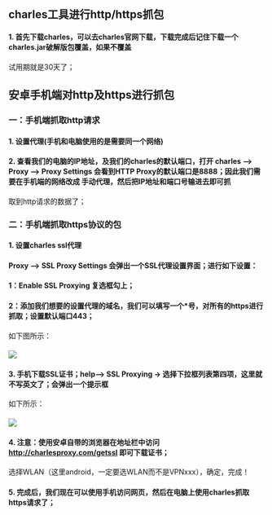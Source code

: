 ## charles工具进行http/https抓包

#### 1. 首先下载charles，可以去charles官网下载，下载完成后记住下载一个charles.jar破解版包覆盖，如果不覆盖
试用期就是30天了；
## 安卓手机端对http及https进行抓包
### 一：手机端抓取http请求
#### 1. 设置代理(手机和电脑使用的是需要同一个网络)
#### 2. 查看我们的电脑的IP地址，及我们的charles的默认端口，打开 charles --> Proxy --> Proxy Settings 会看到HTTP Proxy的默认端口是8888；因此我们需要在手机端的网络改成 手动代理，然后把IP地址和端口号输进去即可抓
取到http请求的数据了；
### 二：手机端抓取https协议的包
#### 1. 设置charles ssl代理
#### Proxy --> SSL Proxy Settings 会弹出一个SSL代理设置界面；进行如下设置：
#### 1：Enable SSL Proxying 复选框勾上；
#### 2：添加我们想要的设置代理的域名，我们可以填写一个*号，对所有的https进行抓取；设置默认端口443；
如下图所示：
#### <img src="http://images2015.cnblogs.com/blog/561794/201607/561794-20160728003208825-162242806.png"/>
#### 3. 手机下载SSL证书；help--> SSL Proxying -> 选择下拉框列表第四项，这里就不写英文了；会弹出一个提示框
如下所示：
#### <img src="http://images2015.cnblogs.com/blog/561794/201607/561794-20160728003234153-806873645.png"/>
#### 4. 注意：使用安卓自带的浏览器在地址栏中访问 http://charlesproxy.com/getssl 即可下载证书；
选择WLAN（这里android，一定要选WLAN而不是VPNxxx），确定，完成！
#### 5. 完成后，我们现在可以使用手机访问网页，然后在电脑上使用charles抓取https请求了；

